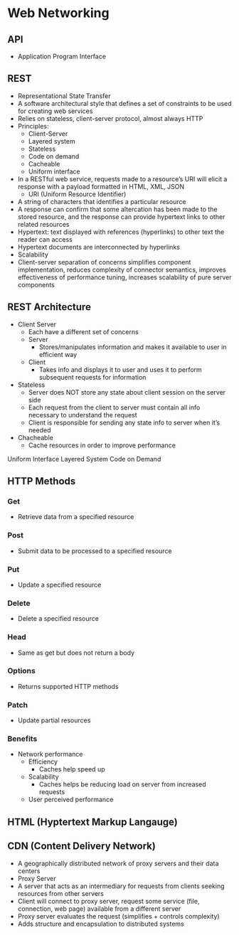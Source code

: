 # Web Networking

## API
* Application Program Interface

## REST
* Representational State Transfer
* A software architectural style that defines a set of constraints to be used for creating web services
* Relies on stateless, client-server protocol, almost always HTTP
* Principles:
  *  Client-Server
  *  Layered system
  *  Stateless
  *  Code on demand
  *  Cacheable
  *  Uniform interface
* In a RESTful web service, requests made to a resource’s URI will elicit a response with a payload formatted in HTML, XML, JSON
  *  URI (Uniform Resource Identifier)
* A string of characters that identifies a particular resource
* A response can confirm that some altercation has been made to the stored resource, and the response can provide hypertext links to other related resources
* Hypertext: text displayed with references (hyperlinks) to other text the reader can access
* Hypertext documents are interconnected by hyperlinks
* Scalability 
* Client-server separation of concerns simplifies component implementation, reduces complexity of connector semantics, improves effectiveness of performance tuning, increases scalability of pure server components

## REST Architecture
* Client Server
  *  Each have a different set of concerns
  * Server
    *  Stores/manipulates information and makes it available to user in efficient way
  * Client
    *  Takes info and displays it to user and uses it to perform subsequent requests for information
* Stateless
  *  Server does NOT store any state about client session on the server side
  *  Each request from the client to server must contain all info necessary to understand the request
  *  Client is responsible for sending any state info to server when it’s needed
* Chacheable
  *  Cache resources in order to improve performance

Uniform Interface
Layered System
Code on Demand


## HTTP Methods

### Get
* Retrieve data from a specified resource

### Post
* Submit data to be processed to a specified resource

### Put
* Update a specified resource

### Delete
* Delete a specified resource

### Head
* Same as get but does not return a body 

### Options
* Returns supported HTTP methods

### Patch
* Update partial resources


### Benefits
* Network performance
  * Efficiency
    * Caches help speed up
  * Scalability
    * Caches helps be reducing load on server from increased requests
  * User perceived performance 



## HTML (Hyptertext Markup Langauge)

## CDN (Content Delivery Network)
* A geographically distributed network of proxy servers and their data centers
* Proxy Server
* A server that acts as an intermediary for requests from clients seeking resources from other servers
* Client will connect to proxy server, request some service (file, connection, web page) available from a different server 
* Proxy server evaluates the request (simplifies + controls complexity)
* Adds structure and encapsulation to distributed systems

